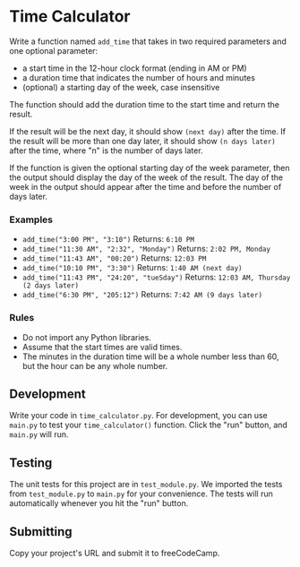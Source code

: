 # Time Calculator

Write a function named `add_time` that takes in two required parameters and one optional parameter:

- a start time in the 12-hour clock format (ending in AM or PM)
- a duration time that indicates the number of hours and minutes
- (optional) a starting day of the week, case insensitive

The function should add the duration time to the start time and return the result.

If the result will be the next day, it should show `(next day)` after the time. If the result will be more than one day later, it should show `(n days later)` after the time, where "n" is the number of days later.

If the function is given the optional starting day of the week parameter, then the output should display the day of the week of the result. The day of the week in the output should appear after the time and before the number of days later.

### Examples

- `add_time("3:00 PM", "3:10")` Returns: `6:10 PM`
- `add_time("11:30 AM", "2:32", "Monday")` Returns: `2:02 PM, Monday`
- `add_time("11:43 AM", "00:20")` Returns: `12:03 PM`
- `add_time("10:10 PM", "3:30")` Returns: `1:40 AM (next day)`
- `add_time("11:43 PM", "24:20", "tueSday")` Returns: `12:03 AM, Thursday (2 days later)`
- `add_time("6:30 PM", "205:12")` Returns: `7:42 AM (9 days later)`

### Rules

- Do not import any Python libraries.
- Assume that the start times are valid times.
- The minutes in the duration time will be a whole number less than 60, but the hour can be any whole number.

## Development

Write your code in `time_calculator.py`. For development, you can use `main.py` to test your `time_calculator()` function. Click the "run" button, and `main.py` will run.

## Testing

The unit tests for this project are in `test_module.py`. We imported the tests from `test_module.py` to `main.py` for your convenience. The tests will run automatically whenever you hit the "run" button.

## Submitting

Copy your project's URL and submit it to freeCodeCamp.
